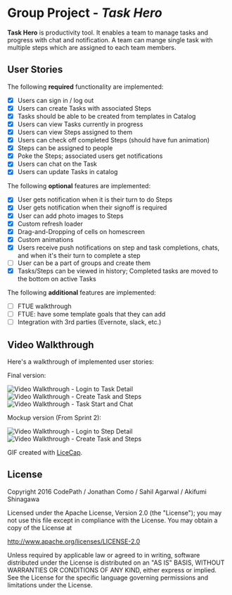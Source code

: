 # Group Project - *Task Hero*

**Task Hero** is productivity tool. It enables a team to manage tasks and progress with chat and notification. A team can mange single task with multiple steps which are assigned to each team members.

## User Stories

The following **required** functionality are implemented:

- [x] Users can sign in / log out
- [x] Users can create Tasks with associated Steps
- [x] Tasks should be able to be created from templates in Catalog
- [x] Users can view Tasks currently in progress
- [x] Users can view Steps assigned to them
- [x] Users can check off completed Steps (should have fun animation)
- [x] Steps can be assigned to people
- [x] Poke the Steps; associated users get notifications
- [x] Users can chat on the Task
- [x] Users can update Tasks in catalog

The following **optional** features are implemented:

- [x] User gets notification when it is their turn to do Steps
- [x] User gets notification when their signoff is required
- [x] User can add photo images to Steps
- [x] Custom refresh loader
- [x] Drag-and-Dropping of cells on homescreen
- [x] Custom animations
- [x] Users receive push notifications on step and task completions, chats, and when it's their turn to complete a step
- [ ] User can be a part of groups and create them
- [x] Tasks/Steps can be viewed in history; Completed tasks are moved to the bottom on active Tasks

The following **additional** features are implemented:

- [ ] FTUE walkthrough
- [ ] FTUE: have some template goals that they can add
- [ ] Integration with 3rd parties (Evernote, slack, etc.)

## Video Walkthrough
Here's a walkthrough of implemented user stories:

Final version:

<img src='http://i.imgur.com/UmX9W5t.gif' title='Video Walkthrough - Login to Task Detail' width='' alt='Video Walkthrough - Login to Task Detail' />
<img src='http://i.imgur.com/MfMpYZB.gif' title='Video Walkthrough - Create Task and Steps' width='' alt='Video Walkthrough - Create Task and Steps' />
<img src='http://i.imgur.com/VzEqqi7.gif' title='Video Walkthrough - Task Start and Chat' width='' alt='Video Walkthrough - Task Start and Chat' />

Mockup version (From Sprint 2):

<img src='http://i.imgur.com/EcjbCe5.gif' title='Video Walkthrough - Login to Step Detail' width='' alt='Video Walkthrough - Login to Step Detail' />
<img src='http://i.giphy.com/l3vRnZNQPpNMV1ar6.gif' title='Video Walkthrough - Create Task and Steps' width='' alt='Video Walkthrough - Create Task and Steps' />

GIF created with [LiceCap](http://www.cockos.com/licecap/).

## License

Copyright 2016 CodePath / Jonathan Como / Sahil Agarwal / Akifumi Shinagawa

Licensed under the Apache License, Version 2.0 (the "License");
you may not use this file except in compliance with the License.
You may obtain a copy of the License at

http://www.apache.org/licenses/LICENSE-2.0

Unless required by applicable law or agreed to in writing, software
distributed under the License is distributed on an "AS IS" BASIS,
WITHOUT WARRANTIES OR CONDITIONS OF ANY KIND, either express or implied.
See the License for the specific language governing permissions and
limitations under the License.
